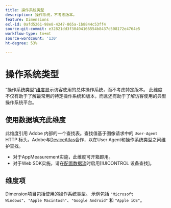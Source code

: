 ```yaml
---
title: 操作系统类型
description: 操作系统，不考虑版本。
feature: Dimensions
exl-id: 0afd5261-98e8-4247-865a-1b8844c53ff4
source-git-commit: e32821dd3f30404166554b8437c508172e4764e5
workflow-type: tm+mt
source-wordcount: '130'
ht-degree: 53%

---
```


# 操作系统类型

“操作系统类型”[维度](overview.md)显示访客使用的总体操作系统，而不考虑特定版本。 此维度不仅有助于了解最常用的特定操作系统和版本，而且还有助于了解访客使用的典型操作系统平台。

## 使用数据填充此维度

此维度引用 Adobe 内部的一个查找表。查找值基于图像请求中的 `User-Agent` HTTP 标头。Adobe与[DeviceAtlas](https://deviceatlas.com/)合作，以在User Agent和操作系统类型之间维护查找。

* 对于AppMeasurement实施，此维度可开箱即用。
* 对于Web SDK实施，请在[配置数据流](https://experienceleague.adobe.com/docs/experience-platform/datastreams/configure.html)时启用[!UICONTROL 设备查找]。

## 维度项

Dimension项目包括使用的操作系统类型。 示例包括 `"Microsoft Windows"`、`"Apple Macintosh"`、`"Google Android"` 和 `"Apple iOS"`。
